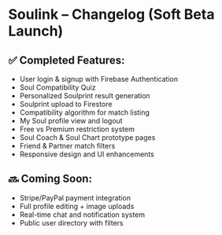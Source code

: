 # Soulink – Changelog (Soft Beta Launch)

## ✅ Completed Features:
- User login & signup with Firebase Authentication
- Soul Compatibility Quiz
- Personalized Soulprint result generation
- Soulprint upload to Firestore
- Compatibility algorithm for match listing
- My Soul profile view and logout
- Free vs Premium restriction system
- Soul Coach & Soul Chart prototype pages
- Friend & Partner match filters
- Responsive design and UI enhancements

## 🔜 Coming Soon:
- Stripe/PayPal payment integration
- Full profile editing + image uploads
- Real-time chat and notification system
- Public user directory with filters
